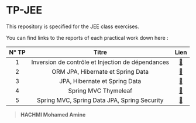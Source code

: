 # TP-JEE

This repository is specified for the JEE class exercises.

You can find links to the reports of each practical work down here :


| N° TP |                       Titre                       | Lien |
|:-----:|:-------------------------------------------------:|:----:|
|   1   | Inversion de contrôle et Injection de dépendances | [🔗](https://raw.githubusercontent.com/n4rk/Hachmi-Mohamed-Amine_JEE/master/TP-1/Rapport%20TP1%20JEE.pdf) |
|   2   | ORM JPA, Hibernate et Spring Data | [🔗](https://raw.githubusercontent.com/n4rk/Hachmi-Mohamed-Amine_JEE/master/TP-2/Rapport%20TP2-%20JEE.pdf) |
|   3   | JPA, Hibernate et Spring Data | [🔗](https://github.com/n4rk/Hachmi-Mohamed-Amine_JEE/tree/master/TP-3) |
|   4   | Spring MVC Thymeleaf | [🔗](https://github.com/n4rk/Hachmi-Mohamed-Amine_JEE/tree/master/TP-4) |
|   5   | Spring MVC, Spring Data JPA, Spring Security | [🔗](https://github.com/n4rk/Hachmi-Mohamed-Amine_JEE/tree/master/tpEtudiants) |


> **HACHMI Mohamed Amine**
